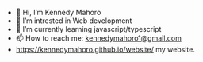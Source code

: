 - 👋 Hi, I’m Kennedy Mahoro
- 👀 I’m intrested in Web development
- 🌱 I’m currently learning javascript/typescript
- 📫 How to reach me: kennedymahoro1@gmail.com
- https://kennedymahoro.github.io/website/ my website.

<!---
kennedymahoro/kennedymahoro is a ✨ special ✨ repository because its `README.md` (this file) appears on your GitHub profile.
You can click the Preview link to take a look at your changes.
--->
